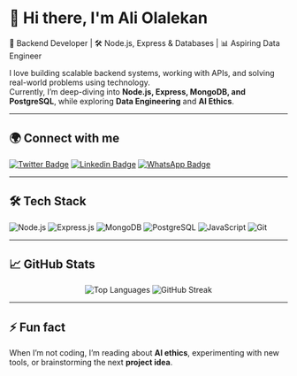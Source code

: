 # 👋 Hi there, I'm Ali Olalekan  

🚀 Backend Developer | 🛠 Node.js, Express & Databases | 📊 Aspiring Data Engineer  

I love building scalable backend systems, working with APIs, and solving real-world problems using technology.  
Currently, I’m deep-diving into **Node.js, Express, MongoDB, and PostgreSQL**, while exploring **Data Engineering** and **AI Ethics**.  

---

## 🌍 Connect with me  

[![Twitter Badge](https://img.shields.io/badge/-olalekanali-1DA1F2?style=for-the-badge&logo=twitter&logoColor=white&link=https://twitter.com/olalekanali)](https://twitter.com/olalekanali)  [![Linkedin Badge](https://img.shields.io/badge/-Ali%20Olalekan-blue?style=for-the-badge&logo=linkedin&logoColor=white&link=https://linkedin.com/in/olalekanali)](https://linkedin.com/in/olalekanali)  [![WhatsApp Badge](https://img.shields.io/badge/-aliolalekan-25D366?style=for-the-badge&logo=whatsapp&logoColor=white&link=https://wa.me/2349059271513)](https://wa.me/2349059271513)  

---

## 🛠 Tech Stack  

![Node.js](https://img.shields.io/badge/Node.js-43853D?style=for-the-badge&logo=node.js&logoColor=white)
![Express.js](https://img.shields.io/badge/Express.js-000000?style=for-the-badge&logo=express&logoColor=white)
![MongoDB](https://img.shields.io/badge/MongoDB-4EA94B?style=for-the-badge&logo=mongodb&logoColor=white)
![PostgreSQL](https://img.shields.io/badge/PostgreSQL-316192?style=for-the-badge&logo=postgresql&logoColor=white)
![JavaScript](https://img.shields.io/badge/JavaScript-F7DF1E?style=for-the-badge&logo=javascript&logoColor=black)
![Git](https://img.shields.io/badge/Git-F05032?style=for-the-badge&logo=git&logoColor=white)

---

## 📈 GitHub Stats  

<div align="center">
  <!-- <img src="https://github-readme-stats.vercel.app/api?username=olalekanali&show_icons=true&include_all_commits=true&hide_border=true" alt="Ali's GitHub stats" /> -->
  <img src="https://github-readme-stats.vercel.app/api/top-langs/?username=olalekanali&langs_count=8&layout=compact&hide_border=true" alt="Top Languages" />
  <img src="https://github-readme-streak-stats.herokuapp.com/?user=olalekanali&hide_border=true" alt="GitHub Streak" />
</div>  

---

## ⚡ Fun fact  

When I’m not coding, I’m reading about **AI ethics**, experimenting with new tools, or brainstorming the next **project idea**.  
